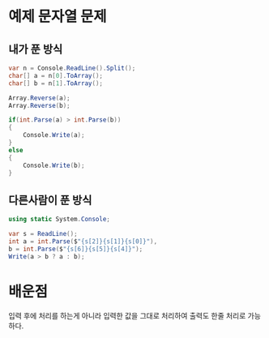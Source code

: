 # 예제 문자열 문제

## 내가 푼 방식
``` cs
var n = Console.ReadLine().Split();
char[] a = n[0].ToArray();
char[] b = n[1].ToArray();

Array.Reverse(a);
Array.Reverse(b);

if(int.Parse(a) > int.Parse(b))
{
    Console.Write(a);
}
else
{
    Console.Write(b);
}
```

## 다른사람이 푼 방식
``` cs
using static System.Console;

var s = ReadLine();
int a = int.Parse($"{s[2]}{s[1]}{s[0]}"),
b = int.Parse($"{s[6]}{s[5]}{s[4]}");
Write(a > b ? a : b);
```

# 배운점
입력 후에 처리를 하는게 아니라 입력한 값을 그대로 처리하여 출력도 한줄 처리로 가능하다.  
